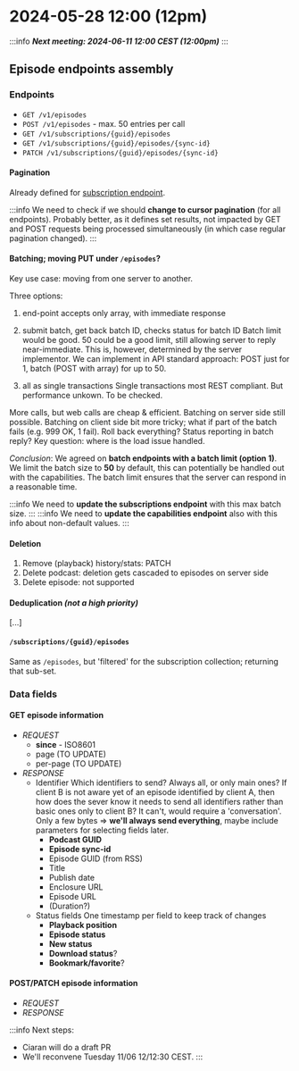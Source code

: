 2024-05-28 12:00 (12pm)
===
:::info
***Next meeting: 2024-06-11 12:00 CEST (12:00pm)***
:::
## Episode endpoints assembly
### Endpoints
- `GET /v1/episodes`
- `POST /v1/episodes` - max. 50 entries per call
- `GET /v1/subscriptions/{guid}/episodes`
- `GET /v1/subscriptions/{guid}/episodes/{sync-id}`
- `PATCH /v1/subscriptions/{guid}/episodes/{sync-id}`

#### Pagination
Already defined for [subscription endpoint](https://openpodcastapi.org/specs/subscriptions/get-all/).

:::info
We need to check if we should **change to cursor pagination** (for all endpoints). Probably better, as it defines set results, not impacted by GET and POST requests being processed simultaneously (in which case regular pagination changed).
:::

#### Batching; moving PUT under `/episodes`?
Key use case: moving from one server to another.

Three options:
1. end-point accepts only array, with immediate response


3. submit batch, get back batch ID, checks status for batch ID
Batch limit would be good. 50 could be a good limit, still allowing server to reply near-immediate. This is, however, determined by the server implementor.
We can implement in API standard approach: POST just for 1, batch (POST with array) for up to 50.

3. all as single transactions
Single transactions most REST compliant. But performance unkown. To be checked.

More calls, but web calls are cheap & efficient. Batching on server side still possible. Batching on client side bit more tricky; what if part of the batch fails (e.g. 999 OK, 1 fail). Roll back everything? Status reporting in batch reply?
Key question: where is the load issue handled.

*Conclusion*: We agreed on **batch endpoints with a batch limit (option 1)**. We limit the batch size to **50** by default, this can potentially be handled out with the capabilities. The batch limit ensures that the server can respond in a reasonable time.

:::info
We need to **update the subscriptions endpoint** with this max batch size.
:::
:::info
We need to **update the capabilities endpoint** also with this info about non-default values.
:::

#### Deletion
1. Remove (playback) history/stats: PATCH
2. Delete podcast: deletion gets cascaded to episodes on server side
3. Delete episode: not supported

#### Deduplication *(not a high priority)*
[...]

#### `/subscriptions/{guid}/episodes`
Same as `/episodes`, but 'filtered' for the subscription collection; returning that sub-set.

### Data fields
#### GET episode information
- *REQUEST*
    - **since** - ISO8601
    - page (TO UPDATE)
    - per-page (TO UPDATE)
- *RESPONSE*
    - Identifier
      Which identifiers to send? Always all, or only main ones? If client B is not aware yet of an episode identified by client A, then how does the sever know it needs to send all identifiers rather than basic ones only to client B? It can't, would require a 'conversation'. Only a few bytes => **we'll always send everything**, maybe include parameters for selecting fields later.
        - **Podcast GUID**
        - **Episode sync-id**
        - Episode GUID (from RSS)
        - Title
        - Publish date
        - Enclosure URL
        - Episode URL
        - (Duration?)
    - Status fields
      One timestamp per field to keep track of changes
        - **Playback position**
        - **Episode status**
        - **New status**
        - **Download status**?
        - **Bookmark/favorite**?
#### POST/PATCH episode information
- *REQUEST*
- *RESPONSE*

:::info
Next steps:
* Ciaran will do a draft PR
* We'll reconvene Tuesday 11/06 12/12:30 CEST.
:::